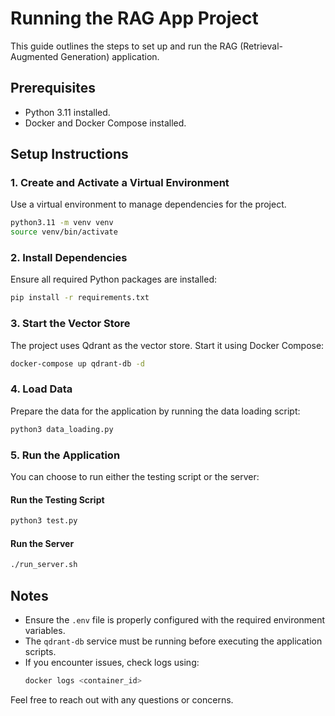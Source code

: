 # Running the RAG App Project

This guide outlines the steps to set up and run the RAG (Retrieval-Augmented Generation) application.

## Prerequisites
- Python 3.11 installed.
- Docker and Docker Compose installed.

## Setup Instructions

### 1. Create and Activate a Virtual Environment
Use a virtual environment to manage dependencies for the project.

```bash
python3.11 -m venv venv
source venv/bin/activate
```

### 2. Install Dependencies
Ensure all required Python packages are installed:

```bash
pip install -r requirements.txt
```

### 3. Start the Vector Store
The project uses Qdrant as the vector store. Start it using Docker Compose:

```bash
docker-compose up qdrant-db -d
```

### 4. Load Data
Prepare the data for the application by running the data loading script:

```bash
python3 data_loading.py
```

### 5. Run the Application
You can choose to run either the testing script or the server:

#### Run the Testing Script

```bash
python3 test.py
```

#### Run the Server

```bash
./run_server.sh
```

## Notes
- Ensure the `.env` file is properly configured with the required environment variables.
- The `qdrant-db` service must be running before executing the application scripts.
- If you encounter issues, check logs using:
  ```bash
  docker logs <container_id>
  ```

Feel free to reach out with any questions or concerns.

